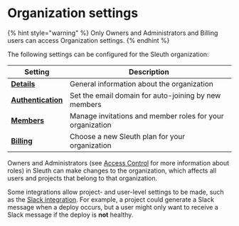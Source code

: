 # Organization settings

{% hint style="warning" %}
Only Owners and Administrators and Billing users can access Organization settings. 
{% endhint %}

The following settings can be configured for the Sleuth organization: 

| Setting                               | Description                                               |
| ------------------------------------- | --------------------------------------------------------- |
| ****[**Details**](details.md)****     | General information about the organization                |
| ****[**Authentication**](signup/)**** | Set the email domain for auto-joining by new members      |
| ****[**Members**](members.md)****     | Manage invitations and member roles for your organization |
| ****[**Billing**](billing.md)****     | Choose a new Sleuth plan for your organization            |

Owners and Administrators (see [Access Control](../access-control.md) for more information about roles) in Sleuth can make changes to the organization, which affects all users and projects that belong to that organization.

Some integrations allow project- and user-level settings to be made, such as the [Slack integration](../../integrations-1/slack.md). For example, a project could generate a Slack message when a deploy occurs, but a user might only want to receive a Slack message if the deploy is **not** healthy. 
